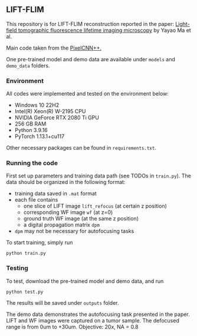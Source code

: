 ## LIFT-FLIM

This repository is for LIFT-FLIM reconstruction reported in the paper: [Light-field tomographic fluorescence lifetime imaging microscopy](https://doi.org/10.21203/rs.3.rs-2883279/v1) by Yayao Ma et al. 

Main code taken from the [PixelCNN++.](https://arxiv.org/pdf/1701.05517.pdf)

One pre-trained model and demo data are available under `models` and `demo_data` folders.


### Environment

All codes were implemented and tested on the environment below:
- Windows 10 22H2
- Intel(R) Xeon(R) W-2195 CPU
- NVIDIA GeForce RTX 2080 Ti GPU
- 256 GB RAM
- Python 3.9.16
- PyTorch 1.13.1+cu117

Other necessary packages can be found in `requirements.txt`.


### Running the code

First set up parameters and training data path (see TODOs in `train.py`). The data should be organized in the following format:
- training data saved in `.mat` format
- each file contains
    * one slice of LIFT image `lift_refocus` (at certain z position)
    * corresponding WF image `wf` (at z=0)
    * ground truth WF image (at the same z position)
    * a digital propagation matrix `dpm`
- `dpm` may not be necessary for autofocusing tasks

To start training, simply run
```
python train.py
```


### Testing

To test, download the pre-trained model and demo data, and run
```
python test.py
```
The results will be saved under `outputs` folder.

The demo data demonstrates the autofocusing task presented in the paper. LIFT and WF images were captured on a tumor sample. The defocused range is from 0um to +30um. Objective: 20x, NA = 0.8

